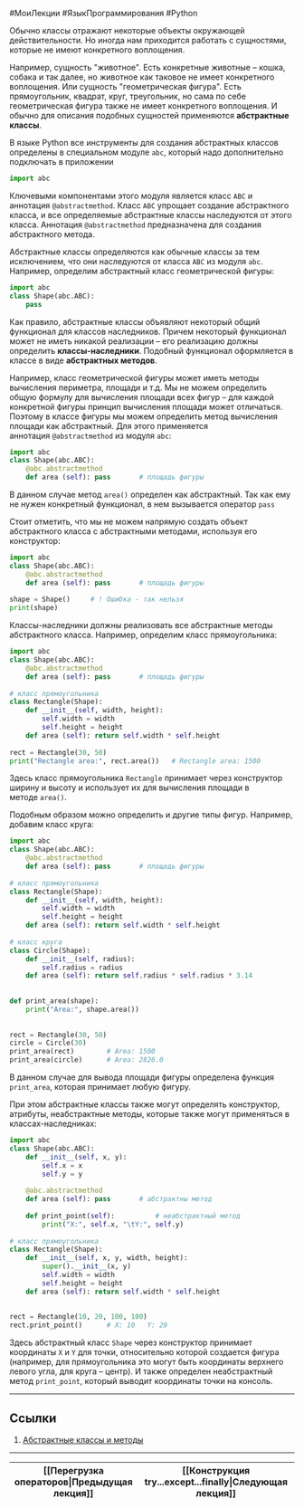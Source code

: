 #МоиЛекции  #ЯзыкПрограммирования #Python 

Обычно классы отражают некоторые объекты окружающей действительности. Но иногда нам приходится работать с сущностями, которые не имеют конкретного воплощения. 

Например, сущность "животное". Есть конкретные животные – кошка, собака и так далее, но животное как таковое не имеет конкретного воплощения. Или сущность "геометрическая фигура". Есть прямоугольник, квадрат, круг, треугольник, но сама по себе геометрическая фигура также не имеет конкретного воплощения. И обычно для описания подобных сущностей применяются **абстрактные классы**.

В языке Python все инструменты для создания абстрактных классов определены в специальном модуле `abc`, который надо дополнительно подключать в приложении

```python
import abc
```

Ключевыми компонентами этого модуля является класс `ABC` и аннотация `@abstractmethod`. Класс `ABC` упрощает создание абстрактного класса, и все определяемые абстрактные классы наследуются от этого класса. Аннотация `@abstractmethod` предназначена для создания абстрактного метода.

Абстрактные классы определяются как обычные классы за тем исключением, что они наследуются от класса `ABC` из модуля `abc`. Например, определим абстрактный класс геометрической фигуры:

```python
import abc
class Shape(abc.ABC):
    pass
```

Как правило, абстрактные классы объявляют некоторый общий функционал для классов наследников. Причем некоторый функционал может не иметь никакой реализации – его реализацию должны определить **классы-наследники**. Подобный функционал оформляется в классе в виде **абстрактных методов**. 

Например, класс геометрической фигуры может иметь методы вычисления периметра, площади и т.д. Мы не можем определить общую формулу для вычисления площади всех фигур – для каждой конкретной фигуры принцип вычисления площади может отличаться. Поэтому в классе фигуры мы можем определить метод вычисления площади как абстрактный. Для этого применяется аннотация `@abstractmethod` из модуля `abc`:

```python
import abc
class Shape(abc.ABC):
    @abc.abstractmethod 
    def area (self): pass       # площадь фигуры
```

В данном случае метод `area()` определен как абстрактный. Так как ему не нужен конкретный функционал, в нем вызывается оператор `pass`

Стоит отметить, что мы не можем напрямую создать объект абстрактного класса с абстрактными методами, используя его конструктор:

```python
import abc
class Shape(abc.ABC):
    @abc.abstractmethod 
    def area (self): pass       # площадь фигуры
 
shape = Shape()     # ! Ошибка - так нельзя
print(shape)
```

Классы-наследники должны реализовать все абстрактные методы абстрактного класса. Например, определим класс прямоугольника:

```python
import abc
class Shape(abc.ABC):
    @abc.abstractmethod 
    def area (self): pass       # площадь фигуры
 
# класс прямоугольника 
class Rectangle(Shape):
    def __init__(self, width, height):
        self.width = width
        self.height = height
    def area (self): return self.width * self.height
     
rect = Rectangle(30, 50)
print("Rectangle area:", rect.area())   # Rectangle area: 1500
```

Здесь класс прямоугольника `Rectangle` принимает через конструктор ширину и высоту и использует их для вычисления площади в методе `area()`.

Подобным образом можно определить и другие типы фигур. Например, добавим класс круга:

```python
import abc
class Shape(abc.ABC):
    @abc.abstractmethod 
    def area (self): pass       # площадь фигуры
 
# класс прямоугольника 
class Rectangle(Shape):
    def __init__(self, width, height):
        self.width = width
        self.height = height
    def area (self): return self.width * self.height
     
# класс круга 
class Circle(Shape):
    def __init__(self, radius):
        self.radius = radius
    def area (self): return self.radius * self.radius * 3.14
     
 
def print_area(shape):
    print("Area:", shape.area())
     
 
rect = Rectangle(30, 50)
circle = Circle(30)
print_area(rect)        # Area: 1500
print_area(circle)      # Area: 2826.0
```

В данном случае для вывода площади фигуры определена функция `print_area`, которая принимает любую фигуру.

При этом абстрактные классы также могут определять конструктор, атрибуты, неабстрактные методы, которые также могут применяться в классах-наследниках:

```python
import abc
class Shape(abc.ABC):
    def __init__(self, x, y):
        self.x = x
        self.y = y 
         
    @abc.abstractmethod     
    def area (self): pass       # абстрактны метод
     
    def print_point(self):          # неабстрактный метод
        print("X:", self.x, "\tY:", self.y)
 
# класс прямоугольника 
class Rectangle(Shape):
    def __init__(self, x, y, width, height):
        super().__init__(x, y)
        self.width = width
        self.height = height
    def area (self): return self.width * self.height
     
 
rect = Rectangle(10, 20, 100, 100)
rect.print_point()      # X: 10   Y: 20
```

Здесь абстрактный класс `Shape` через конструктор принимает координаты `X` и `Y` для точки, относительно которой создается фигура (например, для прямоугольника это могут быть координаты верхнего левого угла, для круга – центр). И также определен неабстрактный метод `print_point`, который выводит координаты точки на консоль.

---
## Ссылки

1. [Абстрактные классы и методы](https://metanit.com/python/tutorial/7.8.php)

---

| [[Перегрузка операторов\|Предыдущая лекция]] | [[Конструкция try...except...finally\|Следующая лекция]] |
| -------------------------------------------- | -------------------------------------------------------- |
